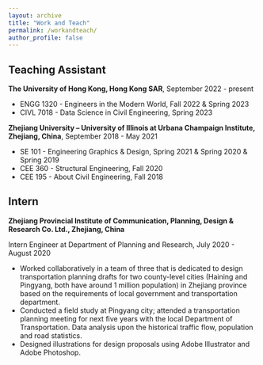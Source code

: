 ```yaml
---
layout: archive
title: "Work and Teach"
permalink: /workandteach/
author_profile: false
---
```


## Teaching Assistant
**The University of Hong Kong, Hong Kong SAR**, September 2022 - present
- ENGG 1320 - Engineers in the Modern  World, Fall 2022 & Spring 2023
- CIVL 7018 - Data Science in Civil Engineering, Spring 2023

**Zhejiang University – University of Illinois at Urbana Champaign Institute, Zhejiang, China**, September 2018 - May 2021
- SE 101 - Engineering Graphics & Design, Spring 2021 & Spring 2020 & Spring 2019
- CEE 360 - Structural Engineering, Fall 2020
- CEE 195 - About Civil Engineering, Fall 2018

## Intern
**Zhejiang Provincial Institute of Communication, Planning, Design & Research Co. Ltd., Zhejiang, China**

Intern Engineer at Department of Planning and Research, July 2020 - August 2020

- Worked collaboratively in a team of three that is dedicated to design transportation planning drafts for two county-level cities (Haining and Pingyang, both have around 1 million population) in Zhejiang province based on the requirements of local government and transportation department.<br>
- Conducted a field study at Pingyang city; attended a transportation planning meeting for next five years with the local Department of Transportation. Data analysis upon the historical traffic flow, population and road statistics.<br>
- Designed illustrations for design proposals using Adobe Illustrator and Adobe Photoshop.<br>
